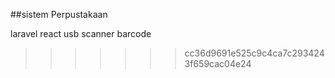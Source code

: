 ##sistem Perpustakaan 
<p>laravel
react
usb scanner barcode</p>

>>>>>>> cc36d9691e525c9c4ca7c2934243f659cac04e24
